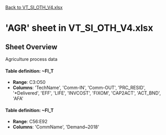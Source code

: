 [Back to VT_SI_OTH_V4.xlsx](README.md)

# 'AGR' sheet in VT_SI_OTH_V4.xlsx

## Sheet Overview

Agriculture process data

#### Table definition: ~FI_T
- **Range**: C3:O50
- **Columns**: 'TechName', 'Comm-IN', 'Comm-OUT', 'PRC_RESID', '*Delivered', 'EFF', 'LIFE', 'INVCOST', 'FIXOM', 'CAP2ACT', 'ACT_BND', 'AFA'

#### Table definition: ~FI_T
- **Range**: C56:E92
- **Columns**: 'CommName', 'Demand\~2018'

